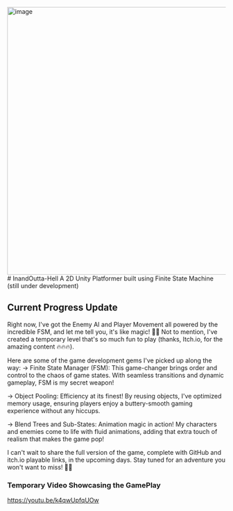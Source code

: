 <img width="617" alt="image" src="https://github.com/manhiem/InandOutta-Hell/assets/59243227/9be0ec7e-d4ff-49b4-a8a3-a406a25af0a3"># InandOutta-Hell
A 2D Unity Platformer built using Finite State Machine (still under development)

## Current Progress Update
Right now, I've got the Enemy AI and Player Movement all powered by the incredible FSM, and let me tell you, it's like magic! 🧙‍♂️ Not to mention, I've created a temporary 
level that's so much fun to play (thanks, Itch.io, for the amazing content 🔥🔥🔥).

Here are some of the game development gems I've picked up along the way:
-> Finite State Manager (FSM): This game-changer brings order and control to the chaos of game states. With seamless transitions and dynamic gameplay, FSM is my secret weapon!

-> Object Pooling: Efficiency at its finest! By reusing objects, I've optimized memory usage, ensuring players enjoy a buttery-smooth gaming experience without any hiccups.

-> Blend Trees and Sub-States: Animation magic in action! My characters and enemies come to life with fluid animations, adding that extra touch of realism that makes the game pop!

I can't wait to share the full version of the game, complete with GitHub and itch.io playable links, in the upcoming days. Stay tuned for an adventure you won't want to miss! 🚀💫

### Temporary Video Showcasing the GamePlay
https://youtu.be/k4qwUpfqUOw
